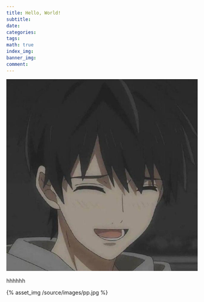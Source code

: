 ```yaml
---
title: Hello, World!
subtitle:
date:
categories: 
tags: 
math: true
index_img:
banner_img: 
comment: 
---
```

![](/images/hh.jpg)

hhhhhh

{% asset_img /source/images/pp.jpg %}
